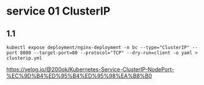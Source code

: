 # service 01 ClusterIP

## 1.1 
```
kubectl expose deployment/nginx-deployment -n bc --type="ClusterIP" --port 8080 --target-port=80 --protocol="TCP" --dry-run=client -o yaml > clusterip.yml
```





https://velog.io/@200ok/Kubernetes-Service-ClusterIP-NodePort-%EC%9D%B4%ED%95%B4%ED%95%98%EA%B8%B0

    
